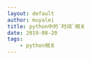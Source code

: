 ```yaml
---
layout: default
author: muyalei
title: python中的`时间`相关
date: 2019-08-20
tags:
    - python相关
---
```




